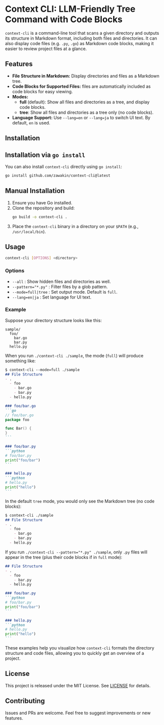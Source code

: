 # Context CLI: LLM-Friendly Tree Command with Code Blocks

`context-cli` is a command-line tool that scans a given directory and outputs its structure in Markdown format, including both files and directories. It can also display code files (e.g. `.py`, `.go`) as Markdown code blocks, making it easier to review project files at a glance.

## Features

- **File Structure in Markdown:**
  Display directories and files as a Markdown tree.
- **Code Blocks for Supported Files:**
  files are automatically included as code blocks for easy viewing.
- **Modes:**
  - **full** (default): Show all files and directories as a tree, and display code blocks.
  - **tree**: Show all files and directories as a tree only (no code blocks).
- **Language Support:**
  Use `--lang=en` or `--lang=ja` to switch UI text. By default, `en` is used.

## Installation

## Installation via `go install`

You can also install `context-cli` directly using `go install`:

```bash
go install github.com/zawakin/context-cli@latest
```

## Manual Installation

1. Ensure you have Go installed.
2. Clone the repository and build:
   ```bash
   go build -o context-cli .
   ```
3. Place the `context-cli` binary in a directory on your `$PATH` (e.g., `/usr/local/bin`).

## Usage

```bash
context-cli [OPTIONS] <directory>
```

### Options

- `--all` : Show hidden files and directories as well.
- `--pattern="*.py"` : Filter files by a glob pattern.
- `--mode=full|tree` : Set output mode. Default is `full`.
- `--lang=en|ja` : Set language for UI text.

### Example

Suppose your directory structure looks like this:

```
sample/
  foo/
    bar.go
    bar.py
  hello.py
```

When you run `./context-cli ./sample`, the mode (`full`) will produce something like:

``````markdown
$ context-cli --mode=full ./sample
## File Structure
- .
  - foo
    - bar.go
    - bar.py
  - hello.py

### foo/bar.go
```go
// foo/bar.go
package foo

func Bar() {
}
```

### foo/bar.py
```python
# foo/bar.py
print("foo/bar")
```

### hello.py
```python
# hello.py
print("hello")
```
``````

In the default `tree` mode, you would only see the Markdown tree (no code blocks):

``````markdown
$ context-cli ./sample
## File Structure
- .
  - foo
    - bar.go
    - bar.py
  - hello.py
``````

If you run `./context-cli --pattern="*.py" ./sample`, only `.py` files will appear in the tree (plus their code blocks if in `full` mode):

``````markdown
## File Structure
- .
  - foo
    - bar.py
  - hello.py

### foo/bar.py
```python
# foo/bar.py
print("foo/bar")
```

### hello.py
```python
# hello.py
print("hello")
```
``````

These examples help you visualize how `context-cli` formats the directory structure and code files, allowing you to quickly get an overview of a project.

## License

This project is released under the MIT License. See [LICENSE](LICENSE) for details.

## Contributing

Issues and PRs are welcome. Feel free to suggest improvements or new features.
